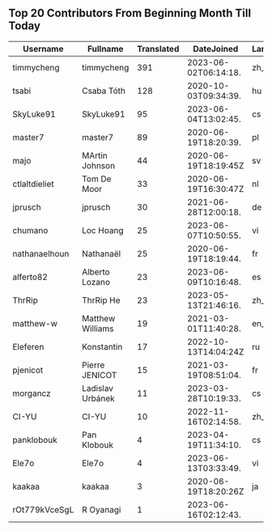 ## Top 20 Contributors From Beginning Month Till Today ##
|Username|Fullname|Translated|DateJoined|Language|
|--------|--------|----------|----------|-------|
|timmycheng|timmycheng|391|2023-06-02T06:14:18.|zh_Hans|
|tsabi|Csaba Tóth|128|2020-10-03T09:34:39.|hu|
|SkyLuke91|SkyLuke91|95|2023-06-04T13:02:45.|cs|
|master7|master7|89|2020-06-19T18:20:39.|pl|
|majo|MArtin Johnson|44|2020-06-19T18:19:45Z|sv|
|ctlaltdieliet|Tom De Moor|33|2020-06-19T16:30:47Z|nl|
|jprusch|jprusch|30|2021-06-28T12:00:18.|de|
|chumano|Loc Hoang|25|2023-06-07T10:50:55.|vi|
|nathanaelhoun|Nathanaël|25|2020-06-19T18:19:44.|fr|
|alferto82|Alberto Lozano|23|2023-06-09T10:16:48.|es|
|ThrRip|ThrRip He|23|2023-05-13T21:46:16.|zh_Hans|
|matthew-w|Matthew Williams|19|2021-03-01T11:40:28.|en_AU|
|Eleferen|Konstantin|17|2022-10-13T14:04:24Z|ru|
|pjenicot|Pierre JENICOT|15|2021-03-19T08:51:04.|fr|
|morgancz|Ladislav Urbánek|11|2023-03-28T10:19:33.|cs|
|CI-YU|CI-YU|10|2022-11-16T02:14:58.|zh_Hant|
|panklobouk|Pan Klobouk|4|2023-04-19T11:34:10.|cs|
|Ele7o|Ele7o|4|2023-06-13T03:33:49.|vi|
|kaakaa|kaakaa|3|2020-06-19T18:20:26Z|ja|
|rOt779kVceSgL|R Oyanagi|1|2023-06-16T02:12:43.||
